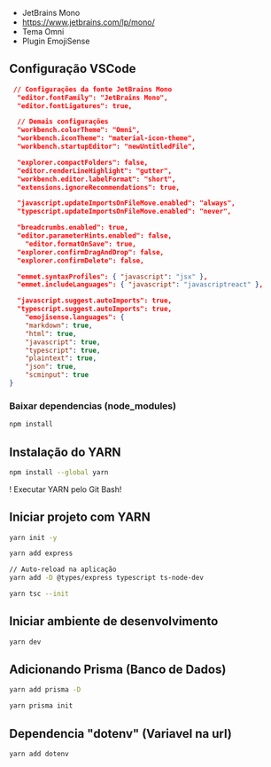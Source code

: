 - JetBrains Mono
- https://www.jetbrains.com/lp/mono/
- Tema Omni
- Plugin EmojiSense

## Configuração VSCode

```json
 // Configurações da fonte JetBrains Mono
  "editor.fontFamily": "JetBrains Mono",
  "editor.fontLigatures": true,

  // Demais configurações
  "workbench.colorTheme": "Omni",
  "workbench.iconTheme": "material-icon-theme",
  "workbench.startupEditor": "newUntitledFile",

  "explorer.compactFolders": false,
  "editor.renderLineHighlight": "gutter",
  "workbench.editor.labelFormat": "short",
  "extensions.ignoreRecommendations": true,

  "javascript.updateImportsOnFileMove.enabled": "always",
  "typescript.updateImportsOnFileMove.enabled": "never",

  "breadcrumbs.enabled": true,
  "editor.parameterHints.enabled": false,
	"editor.formatOnSave": true,
  "explorer.confirmDragAndDrop": false,
  "explorer.confirmDelete": false,

  "emmet.syntaxProfiles": { "javascript": "jsx" },
  "emmet.includeLanguages": { "javascript": "javascriptreact" },

  "javascript.suggest.autoImports": true,
  "typescript.suggest.autoImports": true,
    "emojisense.languages": {
    "markdown": true,
    "html": true,
    "javascript": true,
    "typescript": true,
    "plaintext": true,
    "json": true,
    "scminput": true
}
```

### Baixar dependencias (node_modules)

```bash
npm install
```

## Instalação do YARN

```bash
npm install --global yarn
```

! Executar YARN pelo Git Bash!

## Iniciar projeto com YARN

```bash
yarn init -y
```

```bash
yarn add express
```

```bash
// Auto-reload na aplicação
yarn add -D @types/express typescript ts-node-dev
```

```bash
yarn tsc --init
```

## Iniciar ambiente de desenvolvimento

```bash
yarn dev
```

## Adicionando Prisma (Banco de Dados)

```bash
yarn add prisma -D
```

```bash
yarn prisma init
```

## Dependencia "dotenv" (Variavel na url)

```bash
yarn add dotenv
```

